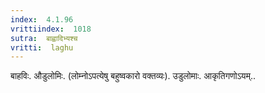 ```yaml
---
index:  4.1.96
vrittiindex:  1018
sutra:  बाह्वादिभ्यश्च
vritti:  laghu 
---
```


बाहविः. औडुलोमिः. (लोम्नोऽपत्येषु बहुष्वकारो वक्तव्यः). उडुलोमाः. आकृतिगणोऽयम्..


